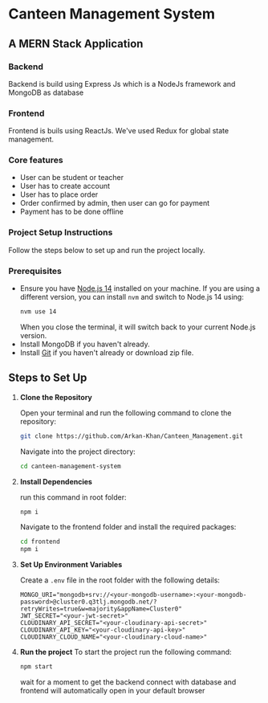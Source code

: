 # Canteen Management System

## A MERN Stack Application
### Backend
Backend is build using Express Js which is a NodeJs framework and MongoDB as database

### Frontend
Frontend is buils using ReactJs. We've used Redux for global state management.

### Core features
* User can be student or teacher
* User has to create account
* User has to place order
* Order confirmed by admin, then user can go for payment
* Payment has to be done offline

### Project Setup Instructions
Follow the steps below to set up and run the project locally.

### Prerequisites
- Ensure you have [Node.js 14](https://nodejs.org/en/download/) installed on your machine. If you are using a different version, you can install `nvm` and switch to Node.js 14 using:
  ```bash
  nvm use 14
  ```
  When you close the terminal, it will switch back to your current Node.js version.
- Install MongoDB if you haven't already.
- Install [Git](https://git-scm.com/downloads) if you haven't already or download zip file.


## Steps to Set Up

1. **Clone the Repository**

    Open your terminal and run the following command to clone the repository:
    ```bash
    git clone https://github.com/Arkan-Khan/Canteen_Management.git
    ```
    Navigate into the project directory:
    ```bash
    cd canteen-management-system
    ```

2. **Install Dependencies**

    run this command in root folder:
    ```bash
    npm i 
    ```
    Navigate to the frontend folder and install the required packages:
    ```bash
    cd frontend
    npm i 
    ```

3. **Set Up Environment Variables**

   Create a `.env` file in the root folder with the following details:

   ```plaintext
   MONGO_URI="mongodb+srv://<your-mongodb-username>:<your-mongodb-password>@cluster0.q3tlj.mongodb.net/?retryWrites=true&w=majority&appName=Cluster0"
   JWT_SECRET="<your-jwt-secret>"
   CLOUDINARY_API_SECRET="<your-cloudinary-api-secret>"
   CLOUDINARY_API_KEY="<your-cloudinary-api-key>"
   CLOUDINARY_CLOUD_NAME="<your-cloudinary-cloud-name>"

4. **Run the project**
    To start the project run the following command:
    ```bash
    npm start
    ```

    wait for a moment to get the backend connect with database and frontend will automatically open in your default browser